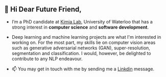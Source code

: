 ## 👋 Hi Dear Future Friend,

- I’m a PhD candidate  at [Kimia Lab](https://kimialab.uwaterloo.ca/kimia/), University of Waterloo that has a strong interest in **computer science** and **software development**.

- Deep learning and machine learning projects are what I'm interested in working on. For the most part, my skills lie on computer vision areas such as generative adversarial networks (GAN), super-resolution, segmentation and classification. I would, however, be delighted to contribute to any NLP endeavour.
- 📫 You may get in touch with me by sending me a [Linkdin](https://www.linkedin.com/in/mafshari/) message.

<!---
m-afshari/m-afshari is a ✨ special ✨ repository because its `README.md` (this file) appears on your GitHub profile.
You can click the Preview link to take a look at your changes.
--->
